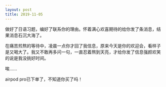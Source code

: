 ```yaml
---
layout: post
title: 2019-11-05
---
```


做好了日语习题，编好了联系你的理由。怀着满心欢喜期待的给你发了条消息，结果消息石沉大海了。

在痛苦煎熬的等待中，凌晨一点你才回了我信息，原来今天是你的欢迎会，看样子是又喝大了。我又不敢再多问一句，一直忍着熬到天亮，才给你发了信息强颜欢笑的说是我没挑好时间。

唉……

airpod pro已下单了，不知道你买了吗！